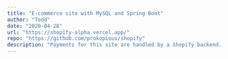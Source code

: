 ```yaml
---
title: "E-commerce site with MySQL and Spring Boot"
author: "Todd"
date: "2020-04-28"
url: "https://shopify-alpha.vercel.app/"
repo: "https://github.com/prokopious/shopify"
description: "Payments for this site are handled by a Shopify backend. The contact form is handled by a Spring Boot REST API with a MySQL database, deployed on Heroku. The React front-end is deployed on Netlify."
---
```


